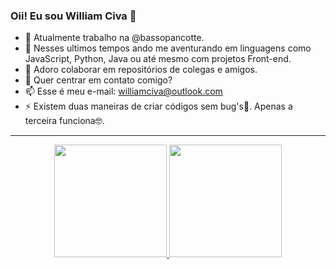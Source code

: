 ### Oii! Eu sou William Civa 👋

- 🔭 Atualmente trabalho na @bassopancotte.
- 🌱 Nesses ultimos tempos ando me aventurando em linguagens como JavaScript, Python, Java ou até mesmo com projetos Front-end.
- 👯 Adoro colaborar em repositórios de colegas e amigos.
- 💬 Quer centrar em contato comigo?
- 📫 Esse é meu e-mail: williamciva@outlook.com
- ⚡ Existem duas maneiras de criar códigos sem bug's🐞. Apenas a terceira funciona🤓.
------------
<div align="center">
  <a href="https://github.com/williamciva">
  <img height="180em" src="https://github-readme-stats.vercel.app/api?username=williamciva&show_icons=true&theme=dracula&include_all_commits=true&count_private=true&title_color=90fc03&text_color=008a49&icon_color=62fc03&bg_color=030500&border_radius=10&border_color=b3fc53"/>
  <img height="180em" src="https://github-readme-stats.vercel.app/api/top-langs/?username=williamciva&layout=compact&langs_count=7&theme=dracula&title_color=90fc03&text_color=008a49&icon_color=62fc03&bg_color=030500&border_radius=10&border_color=b3fc53"/>
</div>


